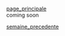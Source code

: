 [page_principale](https://are00dynamic-2018.github.io/RATP_Project/)  
coming soon


[semaine_precedente](https://are00dynamic-2018.github.io/RATP_Project/sous_partie/semaine7)  
